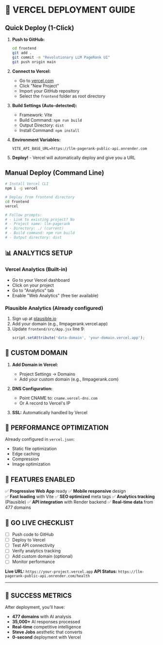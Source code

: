 # 🚀 VERCEL DEPLOYMENT GUIDE

## Quick Deploy (1-Click)

1. **Push to GitHub:**
   ```bash
   cd frontend
   git add .
   git commit -m "Revolutionary LLM PageRank UI"
   git push origin main
   ```

2. **Connect to Vercel:**
   - Go to [vercel.com](https://vercel.com)
   - Click "New Project"
   - Import your GitHub repository
   - Select the `frontend` folder as root directory

3. **Build Settings (Auto-detected):**
   - Framework: Vite
   - Build Command: `npm run build`
   - Output Directory: `dist`
   - Install Command: `npm install`

4. **Environment Variables:**
   ```
   VITE_API_BASE_URL=https://llm-pagerank-public-api.onrender.com
   ```

5. **Deploy!** - Vercel will automatically deploy and give you a URL

## Manual Deploy (Command Line)

```bash
# Install Vercel CLI
npm i -g vercel

# Deploy from frontend directory
cd frontend
vercel

# Follow prompts:
# - Link to existing project? No
# - Project name: llm-pagerank
# - Directory: ./ (current)
# - Build command: npm run build
# - Output directory: dist
```

## 📊 ANALYTICS SETUP

### Vercel Analytics (Built-in)
- Go to your Vercel dashboard
- Click on your project
- Go to "Analytics" tab
- Enable "Web Analytics" (free tier available)

### Plausible Analytics (Already configured)
1. Sign up at [plausible.io](https://plausible.io)
2. Add your domain (e.g., llmpagerank.vercel.app)
3. Update `frontend/src/App.jsx` line 9:
   ```javascript
   script.setAttribute('data-domain', 'your-domain.vercel.app');
   ```

## 🔧 CUSTOM DOMAIN

1. **Add Domain in Vercel:**
   - Project Settings → Domains
   - Add your custom domain (e.g., llmpagerank.com)

2. **DNS Configuration:**
   - Point CNAME to: `cname.vercel-dns.com`
   - Or A record to Vercel's IP

3. **SSL:** Automatically handled by Vercel

## 🎯 PERFORMANCE OPTIMIZATION

Already configured in `vercel.json`:
- Static file optimization
- Edge caching
- Compression
- Image optimization

## 📱 FEATURES ENABLED

✅ **Progressive Web App** ready
✅ **Mobile responsive** design  
✅ **Fast loading** with Vite
✅ **SEO optimized** meta tags
✅ **Analytics tracking** (Plausible)
✅ **API integration** with Render backend
✅ **Real-time data** from 477 domains

## 🚀 GO LIVE CHECKLIST

- [ ] Push code to GitHub
- [ ] Deploy to Vercel
- [ ] Test API connectivity
- [ ] Verify analytics tracking  
- [ ] Add custom domain (optional)
- [ ] Monitor performance

**Live URL:** `https://your-project.vercel.app`
**API Status:** `https://llm-pagerank-public-api.onrender.com/health`

---

## 🎉 SUCCESS METRICS

After deployment, you'll have:
- **477 domains** with AI analysis
- **35,000+** AI responses processed
- **Real-time** competitive intelligence
- **Steve Jobs** aesthetic that converts
- **0-second** deployment with Vercel 